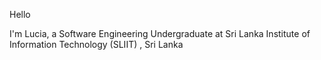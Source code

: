 
Hello 

I'm Lucia, a Software Engineering Undergraduate at Sri Lanka Institute of Information Technology (SLIIT) , Sri Lanka


<!--
**smlucia/smlucia** is a ✨ _special_ ✨ repository because its `README.md` (this file) appears on your GitHub profile.

![smlucia's GitHub stats](https://github-readme-stats.vercel.app/api?username=Lucia&show_icons=true&theme=radical)

Here are some ideas to get you started:

- 🔭 I’m currently working on ...
- 🌱 I’m currently learning ...
- 👯 I’m looking to collaborate on ...
- 🤔 I’m looking for help with ...
- 💬 Ask me about ...
- 📫 How to reach me: ...
- 😄 Pronouns: ...
- ⚡ Fun fact: ...
-->
